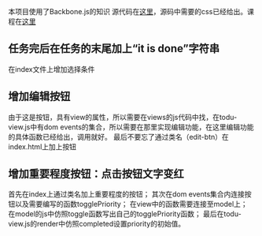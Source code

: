 本项目使用了Backbone.js的知识
源代码在[这里](https://github.com/udacity/ud989-todo-app)，源码中需要的css已经给出。课程在[这里](https://classroom.udacity.com/nanodegrees/nd001/parts/00113454014/modules/271165859175461/lessons/3525509902/concepts/35747685650923#)

## 任务完后在任务的末尾加上“it is done”字符串
在index文件上增加选择条件
## 增加编辑按钮
由于这是按钮，具有view的属性，所以需要在views的js代码中找，在todu-view.js中有dom events的集合，所以需要在那里实现编辑功能，在这里编辑功能的具体函数已经给出，调用就好。
最后不要忘了通过类名（edit-btn）在index.html上加上按钮
## 增加重要程度按钮：点击按钮文字变红
首先在index上通过类名加上重要程度的按钮；
其次在dom events集合内连接按钮以及需要编写的函数togglePriority；
在view中的函数需要连接至model上；
在model的js中仿照toggle函数写出自己的togglePriority函数；
最后在todu-view.js的render中仿照completed设置priority的初始值。
